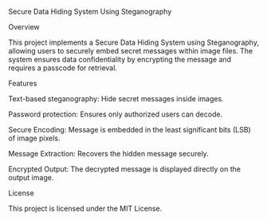 Secure Data Hiding System Using Steganography

Overview

This project implements a Secure Data Hiding System using Steganography, allowing users to securely embed secret messages within image files. The system ensures data confidentiality by encrypting the message and requires a passcode for retrieval.

Features

Text-based steganography: Hide secret messages inside images.

Password protection: Ensures only authorized users can decode.

Secure Encoding: Message is embedded in the least significant bits (LSB) of image pixels.

Message Extraction: Recovers the hidden message securely.

Encrypted Output: The decrypted message is displayed directly on the output image.

License

This project is licensed under the MIT License.
